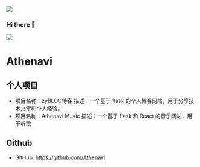 ![](7trees.cn/favicon.ico)

### Hi there 👋

![](https://github-readme-stats.vercel.app/api?username=Athenavi)

# Athenavi


## 个人项目
- 项目名称：zyBLOG博客
  描述：一个基于 flask 的个人博客网站，用于分享技术文章和个人经验。
- 项目名称：Athenavi Music
  描述：一个基于 flask 和 React 的音乐网站，用于听歌

## Github
- GitHub: https://github.com/Athenavi
